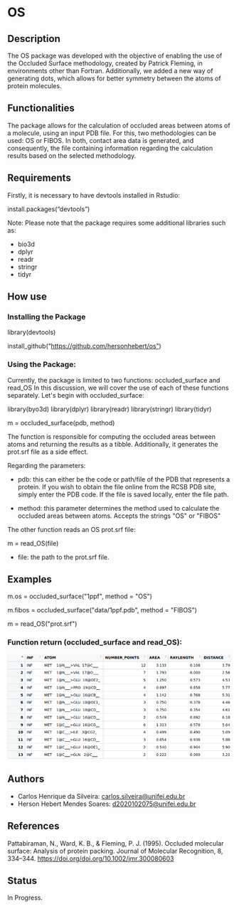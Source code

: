 # OS
## Description
The OS package was developed with the objective of enabling the use of the Occluded Surface methodology, created by Patrick Fleming, in environments other than Fortran. Additionally, we added a new way of generating dots, which allows for better symmetry between the atoms of protein molecules.
## Functionalities
The package allows for the calculation of occluded areas between atoms of a molecule, using an input PDB file. For this, two methodologies can be used: OS or FIBOS. In both, contact area data is generated, and consequently, the file containing information regarding the calculation results based on the selected methodology.
## Requirements
Firstly, it is necessary to have devtools installed in Rstudio:

install.packages(“devtools”)

Note: Please note that the package requires some additional libraries such as:
  * bio3d
  * dplyr
  * readr
  * stringr
  * tidyr

## How use
### Installing the Package

library(devtools)

install_github(“https://github.com/hersonhebert/os”)

### Using the Package:

Currently, the package is limited to two functions: occluded_surface and read_OS In this discussion, we will cover the use of each of these functions separately. Let's begin with occluded_surface:

library(byo3d)
library(dplyr)
library(readr)
library(stringr)
library(tidyr)

m = occluded_surface(pdb, method)

The function is responsible for computing the occluded areas between atoms and returning the results as a tibble. Additionally, it generates the prot.srf file as a side effect.

Regarding the parameters:

  - pdb: this can either be the code or path/file of the PDB that represents a protein. If you wish to obtain the file online from the RCSB PDB site, simply enter the PDB code. If the file is saved locally, enter the file path.

  - method: this parameter determines the method used to calculate the occluded areas between atoms. Accepts the strings "OS" or "FIBOS"

The other function reads an OS prot.srf file:

m = read_OS(file)

  - file: the path to the prot.srf file.

## Examples

m.os = occluded_surface("1ppf", method = "OS")

m.fibos = occluded_surface("data/1ppf.pdb", method = "FIBOS")

m = read_OS("prot.srf")

### Function return (occluded_surface and read_OS):

![alt text](Pictures/print_return.png)

## Authors

- Carlos Henrique da Silveira:  carlos.silveira@unifei.edu.br
- Herson Hebert Mendes Soares: d2020102075@unifei.edu.br

## References

Pattabiraman, N., Ward, K. B., & Fleming, P. J. (1995). Occluded molecular surface: Analysis of protein packing. Journal of Molecular Recognition, 8, 334–344. https://doi.org/doi.org/10.1002/jmr.300080603

## Status
In Progress.
